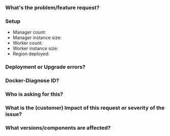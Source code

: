 ### What's the problem/feature request?


### Setup

* Manager count:
* Manager instance size:
* Worker count:
* Worker instance size:
* Region deployed:


### Deployment or Upgrade errors?


### Docker-Diagnose ID?


### Who is asking for this?


### What is the (customer) Impact of this request or severity of the issue?


### What versions/components are affected?
<!-- Docker for Azure/AWS/GCP and version deployed -->
